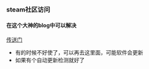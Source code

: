 ### steam社区访问

#### 在这个大神的blog中可以解决
[传送门](https://www.dogfight360.com/blog/686/)

* 有的时候不好使了，可以再去这里面，可能软件会更新
* 如果有个自动更新检测就好了